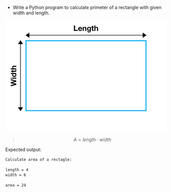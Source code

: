 * Write a Python program to calculate primeter of a rectangle with given width and length. 

![Rectangle Primeter](images/rectangleArea.png)

>$$ A = length \cdot width  $$

Expected output:

```output
Calculate area of a rectagle:

length = 4
width = 6

area = 24 
```